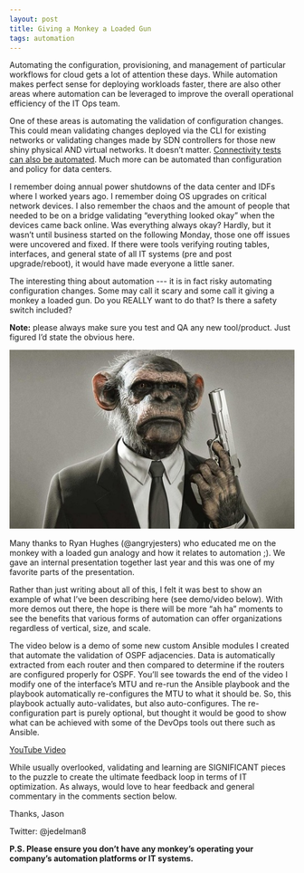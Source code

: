 ```yaml
---
layout: post
title: Giving a Monkey a Loaded Gun
tags: automation
---
```


Automating the configuration, provisioning, and management of particular workflows for cloud gets a lot of attention these days.  While automation makes perfect sense for deploying workloads faster, there are also other areas where automation can be leveraged to improve the overall operational efficiency of the IT Ops team. 

One of these areas is automating the validation of configuration changes.   This could mean validating changes deployed via the CLI for existing networks or validating changes made by SDN controllers for those new shiny physical AND virtual networks.  It doesn’t matter.  [Connectivity tests can also be automated](/home/network-test-automation-with-ansible).  Much more can be automated than configuration and policy for data centers.

I remember doing annual power shutdowns of the data center and IDFs where I worked years ago.  I remember doing OS upgrades on critical network devices.  I also remember the chaos and the amount of people that needed to be on a bridge validating “everything looked okay” when the devices came back online.  Was everything always okay?  Hardly, but it wasn’t until business started on the following Monday, those one off issues were uncovered and fixed.  If there were tools verifying routing tables, interfaces, and general state of all IT systems (pre and post upgrade/reboot), it would have made everyone a little saner.   

The interesting thing about automation --- it is in fact risky automating configuration changes.  Some may call it scary and some call it giving a monkey a loaded gun.  Do you REALLY want to do that?  Is there a safety switch included?

**Note:**  please always make sure you test and QA any new tool/product.  Just figured I’d state the obvious here.

![Monkey](/img/monkey-gun.jpg)

Many thanks to Ryan Hughes (@angryjesters)  who educated me on the monkey with a loaded gun analogy and how it relates to automation ;).  We gave an internal presentation together last year and this was one of my favorite parts of the presentation.

Rather than just writing about all of this, I felt it was best to show an example of what I’ve been describing here (see demo/video below).  With more demos out there, the  hope is there will be more “ah ha” moments to see the benefits that various forms of automation can offer organizations regardless of vertical, size, and scale.

The video below is a demo of some new custom Ansible modules I created that automate the validation of OSPF adjacencies.  Data is automatically extracted from each router and then compared to determine if the routers are configured properly for OSPF.  You’ll see towards the end of the video I modify one of the interface’s MTU and re-run the Ansible playbook and the playbook automatically re-configures the MTU to what it should be.  So, this playbook actually auto-validates, but also auto-configures.  The re-configuration part is purely optional, but thought it would be good to show what can be achieved with some of the DevOps tools out there such as Ansible.

[YouTube Video](https://www.youtube.com/watch?v=RYFcpuCYBKk)

While usually overlooked, validating and learning are SIGNIFICANT pieces to the puzzle to create the ultimate feedback loop in terms of IT optimization.  As always, would love to hear feedback and general commentary in the comments section below.

Thanks,
Jason

Twitter: @jedelman8

**P.S. Please ensure you don’t have any monkey’s operating your company’s automation platforms or IT systems.**





